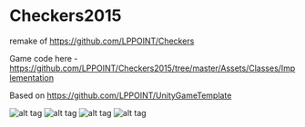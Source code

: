 # Checkers2015
remake of https://github.com/LPPOINT/Checkers

Game code here - https://github.com/LPPOINT/Checkers2015/tree/master/Assets/Classes/Implementation

Based on https://github.com/LPPOINT/UnityGameTemplate

![alt tag](https://cloud.githubusercontent.com/assets/2061112/6423959/2823d6bc-bf08-11e4-82d9-0a6379047038.png)
![alt tag](https://cloud.githubusercontent.com/assets/2061112/6426862/7b6694c0-bf87-11e4-80f2-456c28f2e68c.png)
![alt tag](https://cloud.githubusercontent.com/assets/2061112/6426863/829cdaec-bf87-11e4-961f-44fdc4c988fb.png)
![alt tag](https://cloud.githubusercontent.com/assets/2061112/6426866/89a68a40-bf87-11e4-9044-a801fae88cb9.png)
